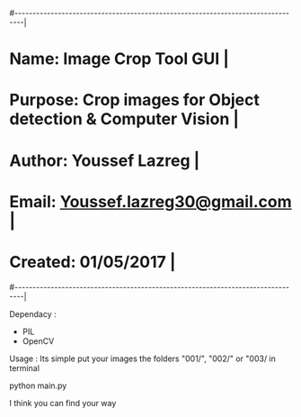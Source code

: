 #--------------------------------------------------------------------------------|
# Name:        Image Crop Tool GUI					         |
# Purpose:     Crop images for Object detection & Computer Vision		 |
# Author:      Youssef Lazreg							 |
# Email:       Youssef.lazreg30@gmail.com					 |
# Created:     01/05/2017							 |
#--------------------------------------------------------------------------------|


Dependacy :
* PIL
* OpenCV

Usage :
Its simple 
put your images the folders "001/", "002/" or  "003/
 in terminal 

python main.py

I think you can find your way
